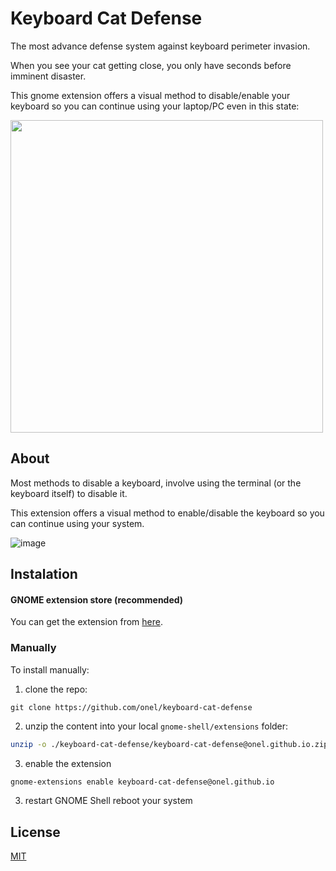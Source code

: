 # Keyboard Cat Defense

The most advance defense system against keyboard perimeter invasion.

When you see your cat getting close, you only have seconds before imminent disaster.

This gnome extension offers a visual method to disable/enable your keyboard so you can continue using your laptop/PC even in this state:

<img src="https://github.com/onel/leyboard-cat-defense/assets/1862405/796e5580-e2c4-435c-81a9-ee30ca0a7625" width="500px" />


## About

Most methods to disable a keyboard, involve using the terminal (or the keyboard itself) to disable it.

This extension offers a visual method to enable/disable the keyboard so you can continue using your system.

![image](https://github.com/onel/leyboard-cat-defense/assets/1862405/e1459bb2-754a-4c65-93af-bf1f61862dec)


## Instalation

#### GNOME extension store (recommended)

You can get the extension from [here](https://extensions.gnome.org/extension/6819/keyboard-cat-defense/).

### Manually

To install manually:

1. clone the repo:

```
git clone https://github.com/onel/keyboard-cat-defense
```

2.  unzip the content into your local `gnome-shell/extensions` folder:

```sh
unzip -o ./keyboard-cat-defense/keyboard-cat-defense@onel.github.io.zip -d ~/.local/share/gnome-shell/extensions/keyboard-cat-defense@onel.github.io
```

3. enable the extension

```sh
gnome-extensions enable keyboard-cat-defense@onel.github.io
```

3. restart GNOME Shell reboot your system

## License

[MIT](./LICENSE)
